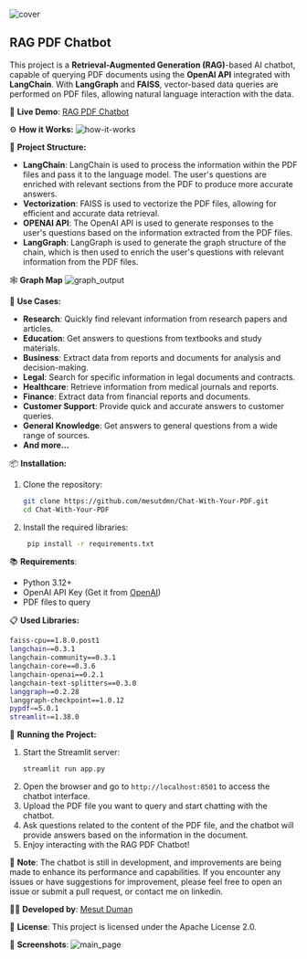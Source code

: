 
![cover](https://github.com/user-attachments/assets/6b66d12b-b3b6-4ffa-9ac3-8d31fec295e5)

## RAG PDF Chatbot

This project is a **Retrieval-Augmented Generation (RAG)**-based AI chatbot, capable of querying PDF documents using the **OpenAI API** integrated with **LangChain**. With **LangGraph** and **FAISS**, vector-based data queries are performed on PDF files, allowing natural language interaction with the data.

🤖 **Live Demo**: [RAG PDF Chatbot](https://rag-chat-pdf.streamlit.app/)

⚙️ **How it Works:**
![how-it-works](https://github.com/user-attachments/assets/c5a11c23-f9d8-4d96-a4e3-d8f49d6d77c7)


📂 **Project Structure:**
- **LangChain**: LangChain is used to process the information within the PDF files and pass it to the language model. The user's questions are enriched with relevant sections from the PDF to produce more accurate answers.
- **Vectorization**: FAISS is used to vectorize the PDF files, allowing for efficient and accurate data retrieval.
- **OPENAI API**: The OpenAI API is used to generate responses to the user's questions based on the information extracted from the PDF files.
- **LangGraph**: LangGraph is used to generate the graph structure of the chain, which is then used to enrich the user's questions with relevant information from the PDF files.

🕸️ **Graph Map**
![graph_output](https://github.com/user-attachments/assets/0fea4277-414d-40c0-a9e3-0cbc0416a0e9)

🎯 **Use Cases:**
- **Research**: Quickly find relevant information from research papers and articles.
- **Education**: Get answers to questions from textbooks and study materials.
- **Business**: Extract data from reports and documents for analysis and decision-making.
- **Legal**: Search for specific information in legal documents and contracts.
- **Healthcare**: Retrieve information from medical journals and reports.
- **Finance**: Extract data from financial reports and documents.
- **Customer Support**: Provide quick and accurate answers to customer queries.
- **General Knowledge**: Get answers to general questions from a wide range of sources.
- **And more...**

📦 **Installation:**
1. Clone the repository:
   ```bash
   git clone https://github.com/mesutdmn/Chat-With-Your-PDF.git
   cd Chat-With-Your-PDF
   ```
2. Install the required libraries:
   ```bash
    pip install -r requirements.txt
    ```
📚 **Requirements**:
- Python 3.12+
- OpenAI API Key (Get it from [OpenAI](https://platform.openai.com/))
- PDF files to query

📋 **Used Libraries:**
```bash
faiss-cpu==1.8.0.post1
langchain==0.3.1
langchain-community==0.3.1
langchain-core==0.3.6
langchain-openai==0.2.1
langchain-text-splitters==0.3.0
langgraph==0.2.28
langgraph-checkpoint==1.0.12
pypdf==5.0.1
streamlit==1.38.0
```
🚀 **Running the Project:**
1. Start the Streamlit server:
   ```bash
   streamlit run app.py
   ```
2. Open the browser and go to `http://localhost:8501` to access the chatbot interface.
3. Upload the PDF file you want to query and start chatting with the chatbot.
4. Ask questions related to the content of the PDF file, and the chatbot will provide answers based on the information in the document.
5. Enjoy interacting with the RAG PDF Chatbot!

📝 **Note**: The chatbot is still in development, and improvements are being made to enhance its performance and capabilities. If you encounter any issues or have suggestions for improvement, please feel free to open an issue or submit a pull request, or contact me on linkedin.

👨‍💻 **Developed by**: [Mesut Duman](https://www.linkedin.com/in/mesut-duman/)

📄 **License**: This project is licensed under the Apache License 2.0.

🌟 **Screenshots**:
![main_page](https://github.com/user-attachments/assets/5f71b385-d3a9-42c2-a89e-92c28d594bdf)

```